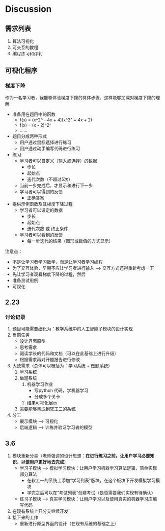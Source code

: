 # Discussion

## 需求列表

1. 算法可视化
2. 可交互的教程
3. 编程练习和评判

## 可视化程序

### 梯度下降

作为一名学习者，我能够体验梯度下降的具体步骤，这样能够加深对梯度下降的理解

- 准备用在题目中的函数
  - f(x) = (x^2^ - 4x + 4)(x^2^ + 4x + 2)
  - f(x) = (x - 2)^2^
  - ……
- 题目分成两种形式
  - 用户通过鼠标选择进行练习
  - 用户通过动手编写代码进行练习
- 练习
  - 学习者可以自定义（输入或选择）的数据
    - 步长
    - 起始点
    - 迭代次数（不超过5次）
  - 当前一步完成后，才显示和进行下一步
  - 学习者可以得到的反馈
    - 正确答案
- 提供示例函数及其梯度下降过程
  - 学习者可以设定的数据
    - 步长
    - 起始点
    - 迭代次数 或 终止条件
  - 学习者可以看到的反馈
    - 每一步迭代的结果（图形或数值的方式显示）

注意点：

- 不是让学习者学习数学，而是让学习者学习编程
- 为了交互体验，早期不应让学习者进行输入 --> 交互方式还得重新考虑一下
- 先让学习者观看梯度下降的过程，然后
- 准备测试用例
- 可视化

## 2.23

### 讨论记录

1. 题目可能需要细化为：教学系统中的人工智能子模块的设计实现
2. 当前任务
   - 设计界面原型
   - 思考需求
   - 阅读学长的代码和文档（可以在此基础上进行升级）
   - 根据需求再对开题报告进行修改
3. 大致需求（总体可以概括为：学习系统 + 做题系统）
   1. 学习系统
   2. 做题系统
      1. 机器学习作业
         - 写python 代码，学机器学习
         - 分成多个关卡
      2. 结果可视化展示
   3. 需要能够集成到软工二的系统
4. 分工
   - 展示模块 --> 可视化
   - 后端逻辑 --> 训练并验证学习者的模型

## 3.6

1. 模块重新分类（老师强调的设计思想：**在进行练习之前，让用户学习必要知识，以便用户更好地去完成**）
   - 学习子模块 --> 模拟学习模块：让用户学习机器学习算法逻辑，简单实现部分算法
     - 在软工一的系统上添加“学习列表”版块，在这个板块下开发模拟学习模块
     - 学完之后可以在“考试列表”创建考试（是否需要我们实现有待确认）
   - 练习子模块 --> 真实学习模块：让用户学习以及使用真实的机器学习库编写代码
2. 在现有系统上开分支继续开发
3. 接下来的工作
   - 重新进行原型界面的设计（在现有系统的基础之上）